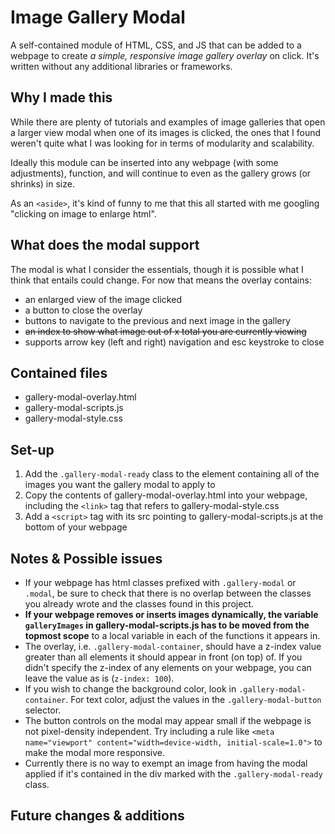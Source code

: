 # Image Gallery Modal
A self-contained module of HTML, CSS, and JS that can be added to a webpage to create *a simple, responsive image gallery overlay* on click. It's written without any additional libraries or frameworks.

## Why I made this
While there are plenty of tutorials and examples of image galleries that open a larger view modal when one of its images is clicked, the ones that I found weren't quite what I was looking for in terms of modularity and scalability. 

Ideally this module can be inserted into any webpage (with some adjustments), function, and will continue to even as the gallery grows (or shrinks) in size.

As an `<aside>`, it's kind of funny to me that this all started with me googling "clicking on image to enlarge html".

## What does the modal support
The modal is what I consider the essentials, though it is possible what I think that entails could change. For now that means the overlay contains:
* an enlarged view of the image clicked
* a button to close the overlay
* buttons to navigate to the previous and next image in the gallery
* ~~an index to show what image out of x total you are currently viewing~~
* supports arrow key (left and right) navigation and esc keystroke to close

## Contained files
* gallery-modal-overlay.html
* gallery-modal-scripts.js
* gallery-modal-style.css

## Set-up
1. Add the `.gallery-modal-ready` class to the element containing all of the images you want the gallery modal to apply to 
2. Copy the contents of gallery-modal-overlay.html into your webpage, including the `<link>` tag that refers to gallery-modal-style.css
3. Add a `<script>` tag with its src pointing to gallery-modal-scripts.js at the bottom of your webpage


## Notes & Possible issues
* If your webpage has html classes prefixed with `.gallery-modal` or `.modal`, be sure to check that there is no overlap between the classes you already wrote and the classes found in this project. 
* **If your webpage removes or inserts images dynamically, the variable `galleryImages` in gallery-modal-scripts.js has to be moved from the topmost scope** to a local variable in each of the functions it appears in.
* The overlay, i.e. `.gallery-modal-container`, should have a z-index value greater than all elements it should appear in front (on top) of. If you didn't specify the z-index of any elements on your webpage, you can leave the value as is (`z-index: 100`).
* If you wish to change the background color, look in `.gallery-modal-container`. For text color, adjust the values in the `.gallery-modal-button` selector.
* The button controls on the modal may appear small if the webpage is not pixel-density independent. Try including a rule like `<meta name="viewport" content="width=device-width, initial-scale=1.0">` to make the modal more responsive.
* Currently there is no way to exempt an image from having the modal applied if it's contained in the div marked with the `.gallery-modal-ready` class.

## Future changes & additions